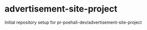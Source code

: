 # advertisement-site-project

Initial repository setup for pr-poehali-dev/advertisement-site-project